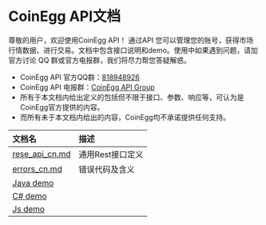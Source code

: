 # CoinEgg API文档

尊敬的用户，欢迎使用CoinEgg API！ 通过API 您可以管理您的账号，获得市场行情数据、进行交易。文档中包含接口说明和demo。使用中如果遇到问题，请加官方讨论 QQ 群或官方电报群，我们将尽力帮您答疑解惑。

-   CoinEgg API 官方QQ群：[818948926](https://jq.qq.com/?_wv=1027&k=5UMW7vQ)
-   CoinEgg API 电报群：[CoinEgg API Group](https://t.me/joinchat/HkE5hhFX9c-mK82D-Ojtvg)
-   所有于本文档内给出定义的包括但不限于接口、参数、响应等，可认为是CoinEgg官方提供的内容。
-   而所有未于本文档内给出的内容，CoinEgg均不承诺提供任何支持。



| 文档名                                                       | 描述             |
| :----------------------------------------------------------- | :--------------- |
| [rese_api_cn.md](https://github.com/coinegg/api-docs/blob/master/rese_api_cn.md) | 通用Rest接口定义 |
| [errors_cn.md](https://github.com/coinegg/api-docs/blob/master/errors_cn.md) | 错误代码及含义   |
| [Java demo](https://github.com/coinegg/api-docs/blob/master/demo/java/Main.java) |                  |
| [C# demo](https://github.com/coinegg/api-docs/tree/master/demo/c%23) |                  |
| [Js demo](https://github.com/coinegg/api-docs/tree/master/demo/js) |                  |

